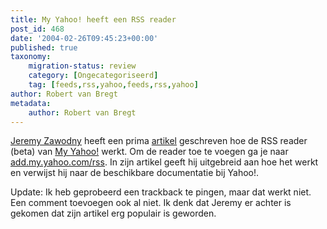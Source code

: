 ```yaml
---
title: My Yahoo! heeft een RSS reader
post_id: 468
date: '2004-02-26T09:45:23+00:00'
published: true
taxonomy:
    migration-status: review
    category: [Ongecategoriseerd]
    tag: [feeds,rss,yahoo,feeds,rss,yahoo]
author: Robert van Bregt
metadata:
    author: Robert van Bregt
---
```

 [Jeremy Zawodny](http://jeremy.zawodny.com/blog/) heeft een prima [artikel](http://jeremy.zawodny.com/blog/archives/001474.html) geschreven hoe de RSS reader (beta) van [My Yahoo!](http://my.yahoo.com/) werkt. Om de reader toe te voegen ga je naar [add.my.yahoo.com/rss](http://add.my.yahoo.com/rss). In zijn artikel geeft hij uitgebreid aan hoe het werkt en verwijst hij naar de beschikbare documentatie bij Yahoo!.

Update: Ik heb geprobeerd een trackback te pingen, maar dat werkt niet. Een comment toevoegen ook al niet. Ik denk dat Jeremy er achter is gekomen dat zijn artikel erg populair is geworden.